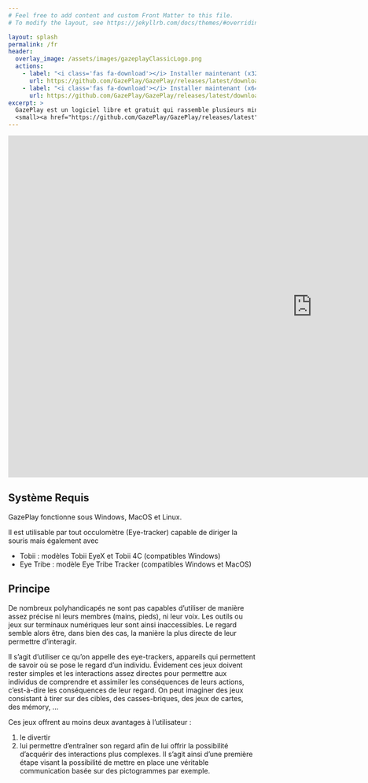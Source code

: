 ```yaml
---
# Feel free to add content and custom Front Matter to this file.
# To modify the layout, see https://jekyllrb.com/docs/themes/#overriding-theme-defaults

layout: splash
permalink: /fr
header:
  overlay_image: /assets/images/gazeplayClassicLogo.png
  actions:
    - label: "<i class='fas fa-download'></i> Installer maintenant (x32)<i class="fa-brands fa-windows"></i>"
      url: https://github.com/GazePlay/GazePlay/releases/latest/download/gazeplay-windows-x32-1.9.16-installer.exe
    - label: "<i class='fas fa-download'></i> Installer maintenant (x64)<i class="fa-brands fa-windows"></i>"
      url: https://github.com/GazePlay/GazePlay/releases/latest/download/gazeplay-windows-x32-1.9.16-installer.exe
excerpt: >
  GazePlay est un logiciel libre et gratuit qui rassemble plusieurs mini-jeux jouables grâce à un occulomètre (Eye-tracker).<br />
  <small><a href="https://github.com/GazePlay/GazePlay/releases/latest">Dernière version</a></small>
---
```


<iframe width="1236" height="695" src="https://www.youtube.com/embed/U9_jotkmXDg" frameborder="0" allow="accelerometer; autoplay; encrypted-media; gyroscope; picture-in-picture" allowfullscreen></iframe>

## Système Requis

GazePlay fonctionne sous Windows, MacOS et Linux.

Il est utilisable par tout occulomètre (Eye-tracker) capable de diriger la souris mais également avec

- Tobii : modèles Tobii EyeX et Tobii 4C (compatibles Windows)
- Eye Tribe : modèle Eye Tribe Tracker (compatibles Windows et MacOS)

## Principe

De nombreux polyhandicapés ne sont pas capables d’utiliser de manière assez précise ni leurs membres (mains, pieds), ni leur voix. Les outils ou jeux sur terminaux numériques leur sont ainsi inaccessibles. Le regard semble alors être, dans bien des cas, la manière la plus directe de leur permettre d’interagir.

Il s’agit d’utiliser ce qu’on appelle des eye-trackers, appareils qui permettent de savoir où se pose le regard d’un individu. Évidement ces jeux doivent rester simples et les interactions assez directes pour permettre aux individus de comprendre et assimiler les conséquences de leurs actions, c’est-à-dire les conséquences de leur regard. On peut imaginer des jeux consistant à tirer sur des cibles, des casses-briques, des jeux de cartes, des mémory, ...

Ces jeux offrent au moins deux avantages à l’utilisateur :

1. le divertir
2. lui permettre d’entraîner son regard afin de lui offrir la possibilité d’acquérir des interactions plus complexes. Il s’agit ainsi d’une première étape visant la possibilité de mettre en place une véritable communication basée sur des pictogrammes par exemple.
